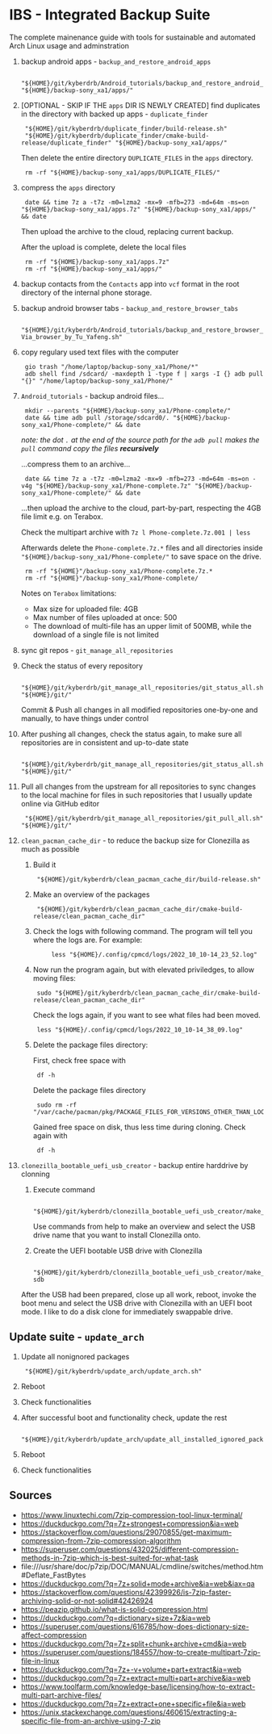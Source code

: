 # IBS - Integrated Backup Suite

The complete mainenance guide with tools for sustainable and automated Arch Linux usage and adminstration

1. backup android apps - `backup_and_restore_android_apps`

        "${HOME}/git/kyberdrb/Android_tutorials/backup_and_restore_android_apps/backup_apps.sh" "${HOME}/backup-sony_xa1/apps/"

1. [OPTIONAL - SKIP IF THE `apps` DIR IS NEWLY CREATED] find duplicates in the directory with backed up apps - `duplicate_finder`

        "${HOME}/git/kyberdrb/duplicate_finder/build-release.sh"
        "${HOME}/git/kyberdrb/duplicate_finder/cmake-build-release/duplicate_finder" "${HOME}/backup-sony_xa1/apps/"

    Then delete the entire directory `DUPLICATE_FILES` in the `apps` directory.

        rm -rf "${HOME}/backup-sony_xa1/apps/DUPLICATE_FILES/"

1. compress the `apps` directory

        date && time 7z a -t7z -m0=lzma2 -mx=9 -mfb=273 -md=64m -ms=on "${HOME}/backup-sony_xa1/apps.7z" "${HOME}/backup-sony_xa1/apps/" && date

    Then upload the archive to the cloud, replacing current backup.
    
    After the upload is complete, delete the local files
    
        rm -rf "${HOME}/backup-sony_xa1/apps.7z"
        rm -rf "${HOME}/backup-sony_xa1/apps/"
    
1. backup contacts from the `Contacts` app into `vcf` format in the root directory of the internal phone storage.
    
1. backup android browser tabs - `backup_and_restore_browser_tabs`

        "${HOME}/git/kyberdrb/Android_tutorials/backup_and_restore_browser_tabs/backup_tabs-Via_browser_by_Tu_Yafeng.sh"

1. copy regulary used text files with the computer

        gio trash "/home/laptop/backup-sony_xa1/Phone/*"
        adb shell find /sdcard/ -maxdepth 1 -type f | xargs -I {} adb pull "{}" "/home/laptop/backup-sony_xa1/Phone/"

1. `Android_tutorials` - backup android files...

        mkdir --parents "${HOME}/backup-sony_xa1/Phone-complete/"
        date && time adb pull /storage/sdcard0/. "${HOME}/backup-sony_xa1/Phone-complete/" && date
        
    _note: the dot `.` at the end of the source path for the `adb pull` makes the `pull` command copy the files **recursively**_

    ...compress them to an archive...

        date && time 7z a -t7z -m0=lzma2 -mx=9 -mfb=273 -md=64m -ms=on -v4g "${HOME}/backup-sony_xa1/Phone-complete.7z" "${HOME}/backup-sony_xa1/Phone-complete/" && date

    ...then upload the archive to the cloud, part-by-part, respecting the 4GB file limit e.g. on Terabox.  

    Check the multipart archive with `7z l Phone-complete.7z.001 | less`

    Afterwards delete the `Phone-complete.7z.*` files and all directories inside `"${HOME}/backup-sony_xa1/Phone-complete/"` to save space on the drive.

        rm -rf "${HOME}"/backup-sony_xa1/Phone-complete.7z.*
        rm -rf "${HOME}"/backup-sony_xa1/Phone-complete/

    Notes on `Terabox` limitations:
    - Max size for uploaded file: 4GB
    - Max number of files uploaded at once: 500
    - The download of multi-file has an upper limit of 500MB, while the download of a single file is not limited

1. sync git repos - `git_manage_all_repositories`

1. Check the status of every repository

        "${HOME}/git/kyberdrb/git_manage_all_repositories/git_status_all.sh" "${HOME}/git/"

    Commit & Push all changes in all modified repositories one-by-one and manually, to have things under control

1. After pushing all changes, check the status again, to make sure all repositories are in consistent and up-to-date state

        "${HOME}/git/kyberdrb/git_manage_all_repositories/git_status_all.sh" "${HOME}/git/"

1. Pull all changes from the upstream for all repositories to sync changes to the local machine for files in such repositories that I usually update online via GitHub editor

        "${HOME}/git/kyberdrb/git_manage_all_repositories/git_pull_all.sh" "${HOME}/git/"

1. `clean_pacman_cache_dir` - to reduce the backup size for Clonezilla as much as possible

    1. Build it

            "${HOME}/git/kyberdrb/clean_pacman_cache_dir/build-release.sh"
    
    1. Make an overview of the packages

            "${HOME}/git/kyberdrb/clean_pacman_cache_dir/cmake-build-release/clean_pacman_cache_dir"

    1. Check the logs with following command. The program will tell you where the logs are. For example:
    
                less "${HOME}/.config/cpmcd/logs/2022_10_10-14_23_52.log"
    
    1. Now run the program again, but with elevated priviledges, to allow moving files:

            sudo "${HOME}/git/kyberdrb/clean_pacman_cache_dir/cmake-build-release/clean_pacman_cache_dir"

        Check the logs again, if you want to see what files had been moved.
        
            less "${HOME}/.config/cpmcd/logs/2022_10_10-14_38_09.log"

    1. Delete the package files directory:

        First, check free space with
        
            df -h
            
        Delete the package files directory

            sudo rm -rf "/var/cache/pacman/pkg/PACKAGE_FILES_FOR_VERSIONS_OTHER_THAN_LOCALLY_INSTALLED/"

        Gained free space on disk, thus less time during cloning. Check again with
        
            df -h

1. `clonezilla_bootable_uefi_usb_creator` - backup entire harddrive by clonning

    1. Execute command

            "${HOME}/git/kyberdrb/clonezilla_bootable_uefi_usb_creator/make_clonezilla_usb.sh"
            
        Use commands from help to make an overview and select the USB drive name that you want to install Clonezilla onto.

    1. Create the UEFI bootable USB drive with Clonezilla

            "${HOME}/git/kyberdrb/clonezilla_bootable_uefi_usb_creator/make_clonezilla_usb.sh" sdb

    After the USB had been prepared, close up all work, reboot, invoke the boot menu and select the USB drive with Clonezilla with an UEFI boot mode. I like to do a disk clone for immediately swappable drive.

## Update suite - `update_arch`

1. Update all nonignored packages

        "${HOME}/git/kyberdrb/update_arch/update_arch.sh"

1. Reboot
1. Check functionalities
1. After successful boot and functionality check, update the rest

        "${HOME}/git/kyberdrb/update_arch/update_all_installed_ignored_packages.sh"

1. Reboot
1. Check functionalities

## Sources

- https://www.linuxtechi.com/7zip-compression-tool-linux-terminal/
- https://duckduckgo.com/?q=7z+strongest+compression&ia=web
- https://stackoverflow.com/questions/29070855/get-maximum-compression-from-7zip-compression-algorithm
- https://superuser.com/questions/432025/different-compression-methods-in-7zip-which-is-best-suited-for-what-task
- file:///usr/share/doc/p7zip/DOC/MANUAL/cmdline/switches/method.htm#Deflate_FastBytes
- https://duckduckgo.com/?q=7z+solid+mode+archive&ia=web&iax=qa
- https://stackoverflow.com/questions/42399926/is-7zip-faster-archiving-solid-or-not-solid#42426924
- https://peazip.github.io/what-is-solid-compression.html
- https://duckduckgo.com/?q=dictionary+size+7z&ia=web
- https://superuser.com/questions/616785/how-does-dictionary-size-affect-compression
- https://duckduckgo.com/?q=7z+split+chunk+archive+cmd&ia=web
- https://superuser.com/questions/184557/how-to-create-multipart-7zip-file-in-linux
- https://duckduckgo.com/?q=7z+-v+volume+part+extract&ia=web
- https://duckduckgo.com/?q=7z+extract+multi+part+archive&ia=web
- https://www.toolfarm.com/knowledge-base/licensing/how-to-extract-multi-part-archive-files/
- https://duckduckgo.com/?q=7z+extract+one+specific+file&ia=web
- https://unix.stackexchange.com/questions/460615/extracting-a-specific-file-from-an-archive-using-7-zip
